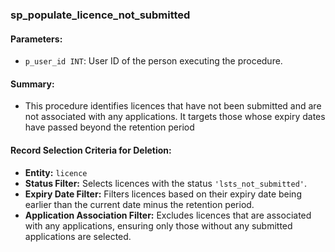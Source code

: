 ### sp_populate_licence_not_submitted

#### Parameters:
- `p_user_id INT`: User ID of the person executing the procedure.

#### Summary:
- This procedure identifies licences that have not been submitted and are not associated with any applications. It targets those whose expiry dates have passed beyond the retention period

#### Record Selection Criteria for Deletion:
- **Entity:** `licence`
- **Status Filter:** Selects licences with the status `'lsts_not_submitted'`.
- **Expiry Date Filter:** Filters licences based on their expiry date being earlier than the current date minus the retention period.
- **Application Association Filter:** Excludes licences that are associated with any applications, ensuring only those without any submitted applications are selected.
